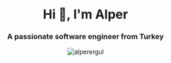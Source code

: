 <h1 align="center">Hi 👋, I'm Alper</h1>
<h3 align="center">A passionate software engineer from Turkey</h3>

<p align="center" ><img align="center" src="https://github-readme-streak-stats.herokuapp.com/?user=alperergul&" alt="alperergul" /></p>



